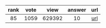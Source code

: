 
| rank | vote | view | answer | url |
|:-:|:-:|:-:|:-:|:-:|
|85|1059|629392|10| [url](http://stackoverflow.com/questions/1747817/create-a-dictionary-with-list-comprehension-in-python) |
